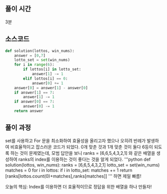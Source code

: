 ## 풀이 시간
3분

## 소스코드
```python
def solution(lottos, win_nums):
    answer = [0,7]
    lotto_set = set(win_nums)
    for i in range(6):
        if lottos[i] in lotto_set:
            answer[1] -= 1
        elif lottos[i] == 0:
            answer[0] += 1
    answer[0] = answer[1] - answer[0]
    if answer[1] == 7:
        answer[1] -= 1
    if answer[0] == 7:
        answer[0] -= 1
    return answer
```

## 풀이 과정
set를 사용하고 For 문을 최소화하여 효율성을 올리고자 했으나 오히려 반례가 발생하여
비효율적이고 잡스러운 코드가 되었다.
0개 맞춘 것과 1개 맞춘 것이 둘다 6등이 되도록 하는 것이 문제였는데,
모범 답안을 보니
ranks = [6,6,5,4,3,2,1] 와 같은 배열을 생성하여 ranks의 index를 
이용하는 것이 좋다는 것을 알게 되었다.
'''python
def solution(lottos, win_nums):
    ranks = [6,6,5,4,3,2,1]
    lotto_set = set(win_nums)
    matches = 0
    for i in lottos:
        if i in lotto_set:
            matches += 1
    return [ranks[lottos.count(0)+matches],ranks[matches]]
'''
하면 제일 빠름!

오늘의 핵심: Index를 이용하면 더 효율적이므로 정답을 위한 배열을 하나 만들자!